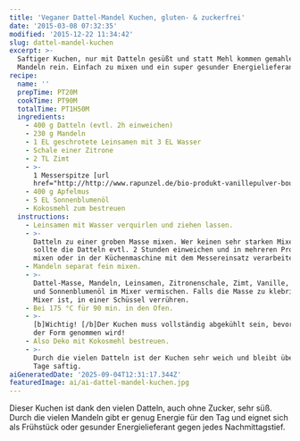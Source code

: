 ```yaml
---
title: 'Veganer Dattel-Mandel Kuchen, gluten- & zuckerfrei'
date: '2015-03-08 07:32:35'
modified: '2015-12-22 11:34:42'
slug: dattel-mandel-kuchen
excerpt: >-
  Saftiger Kuchen, nur mit Datteln gesüßt und statt Mehl kommen gemahlene
  Mandeln rein. Einfach zu mixen und ein super gesunder Energielieferant!
recipe:
  name: ''
  prepTime: PT20M
  cookTime: PT90M
  totalTime: PT1H50M
  ingredients:
    - 400 g Datteln (evtl. 2h einweichen)
    - 230 g Mandeln
    - 1 EL geschrotete Leinsamen mit 3 EL Wasser
    - Schale einer Zitrone
    - 2 TL Zimt
    - >-
      1 Messerspitze [url
      href="http://http://www.rapunzel.de/bio-produkt-vanillepulver-bourbon--1460370.html"]Vanille[/url]
    - 400 g Apfelmus
    - 5 EL Sonnenblumenöl
    - Kokosmehl zum bestreuen
  instructions:
    - Leinsamen mit Wasser verquirlen und ziehen lassen.
    - >-
      Datteln zu einer groben Masse mixen. Wer keinen sehr starken Mixer hat,
      sollte die Datteln evtl. 2 Stunden einweichen und in mehreren Protionen
      mixen oder in der Küchenmaschine mit dem Messereinsatz verarbeiten.
    - Mandeln separat fein mixen.
    - >-
      Dattel-Masse, Mandeln, Leinsamen, Zitronenschale, Zimt, Vanille, Apfelmus
      und Sonnenblumenöl im Mixer vermischen. Falls die Masse zu klebrig für den
      Mixer ist, in einer Schüssel verrühren.
    - Bei 175 °C für 90 min. in den Ofen.
    - >-
      [b]Wichtig! [/b]Der Kuchen muss vollständig abgekühlt sein, bevor er aus
      der Form genommen wird!
    - Also Deko mit Kokosmehl bestreuen.
    - >-
      Durch die vielen Datteln ist der Kuchen sehr weich und bleibt über mehrere
      Tage saftig.
aiGeneratedDate: '2025-09-04T12:31:17.344Z'
featuredImage: ai/ai-dattel-mandel-kuchen.jpg
---
```


Dieser Kuchen ist dank den vielen Datteln, auch ohne Zucker, sehr süß. Durch die vielen Mandeln gibt er genug Energie für den Tag und eignet sich als Frühstück oder gesunder Energielieferant gegen jedes Nachmittagstief.
